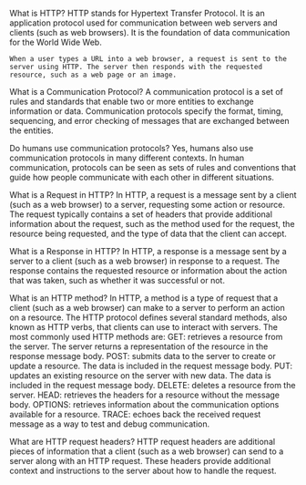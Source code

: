 
What is HTTP?
    HTTP stands for Hypertext Transfer Protocol. It is an application protocol used for communication between web servers and clients (such as web browsers). It is the foundation of data communication for the World Wide Web.

    When a user types a URL into a web browser, a request is sent to the server using HTTP. The server then responds with the requested resource, such as a web page or an image.

What is a Communication Protocol?
    A communication protocol is a set of rules and standards that enable two or more entities to exchange information or data. Communication protocols specify the format, timing, sequencing, and error checking of messages that are exchanged between the entities.

Do humans use communication protocols?
    Yes, humans also use communication protocols in many different contexts. In human communication, protocols can be seen as sets of rules and conventions that guide how people communicate with each other in different situations.

What is a Request in HTTP?
    In HTTP, a request is a message sent by a client (such as a web browser) to a server, requesting some action or resource. The request typically contains a set of headers that provide additional information about the request, such as the method used for the request, the resource being requested, and the type of data that the client can accept.

What is a Response in HTTP?
    In HTTP, a response is a message sent by a server to a client (such as a web browser) in response to a request. The response contains the requested resource or information about the action that was taken, such as whether it was successful or not.

What is an HTTP method?
    In HTTP, a method is a type of request that a client (such as a web browser) can make to a server to perform an action on a resource. The HTTP protocol defines several standard methods, also known as HTTP verbs, that clients can use to interact with servers. The most commonly used HTTP methods are:
    GET: retrieves a resource from the server. The server returns a representation of the resource in the response message body.
    POST: submits data to the server to create or update a resource. The data is included in the request message body.
    PUT: updates an existing resource on the server with new data. The data is included in the request message body.
    DELETE: deletes a resource from the server.
    HEAD: retrieves the headers for a resource without the message body.
    OPTIONS: retrieves information about the communication options available for a resource.
    TRACE: echoes back the received request message as a way to test and debug communication.

What are HTTP request headers?
    HTTP request headers are additional pieces of information that a client (such as a web browser) can send to a server along with an HTTP request. These headers provide additional context and instructions to the server about how to handle the request.